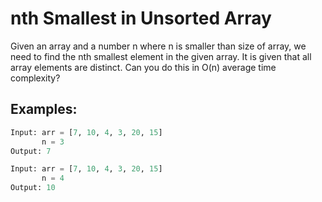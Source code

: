 # nth Smallest in Unsorted Array
Given an array and a number n where n is smaller than size of array, we need to find the nth smallest element in the given array. It is given that all array elements are distinct. Can you do this in O(n) average time complexity?

## Examples:
```python
Input: arr = [7, 10, 4, 3, 20, 15]
       n = 3
Output: 7

Input: arr = [7, 10, 4, 3, 20, 15]
       n = 4
Output: 10
```